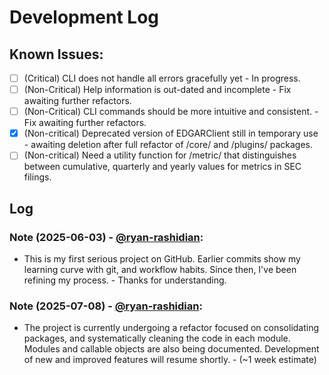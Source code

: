 # Development Log

## Known Issues:

- [ ] (Critical) CLI does not handle all errors gracefully yet - In progress.
- [ ] (Non-Critical) Help information is out-dated and incomplete - Fix awaiting further refactors.
- [ ] (Non-Critical) CLI commands should be more intuitive and consistent. - Fix awaiting further refactors.
- [x] (Non-critical) Deprecated version of EDGARClient still in temporary use - awaiting deletion after full refactor of /core/ and /plugins/ packages.
- [ ] (Non-critical) Need a utility function for /metric/ that distinguishes between cumulative, quarterly and yearly values for metrics in SEC filings.

## Log

### Note (2025-06-03) - [@ryan-rashidian](https://github.com/ryan-rashidian):

- This is my first serious project on GitHub. Earlier commits show my learning curve with git, and workflow habits. Since then, I've been refining my process. - Thanks for understanding.

### Note (2025-07-08) - [@ryan-rashidian](https://github.com/ryan-rashidian):

- The project is currently undergoing a refactor focused on consolidating packages, and systematically cleaning the code in each module. Modules and callable objects are also being documented. Development of new and improved features will resume shortly. - (~1 week estimate)
